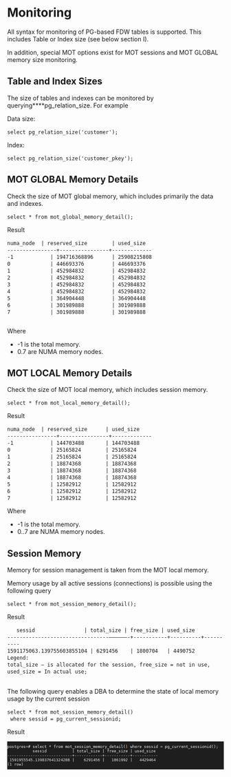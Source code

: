 # Monitoring<a name="EN-US_TOPIC_0257867408"></a>

All syntax for monitoring of PG-based FDW tables is supported. This includes Table or Index size \(see below section I\).

In addition, special MOT options exist for MOT sessions and MOT GLOBAL memory size monitoring.

## Table and Index Sizes<a name="en-us_topic_0257713258_section18217718250"></a>

The size of tables and indexes can be monitored by querying****pg\_relation\_size. For example

Data size:

```
select pg_relation_size('customer');
```

Index:

```
select pg_relation_size('customer_pkey');
```

## MOT GLOBAL Memory Details<a name="en-us_topic_0257713258_section358441310266"></a>

Check the size of MOT global memory, which includes primarily the data and indexes.

```
select * from mot_global_memory_detail();
```

Result

```
numa_node  | reserved_size        | used_size
----------------+----------------+-------------
-1            | 194716368896      | 25908215808
0             | 446693376         | 446693376
1             | 452984832         | 452984832
2             | 452984832         | 452984832
3             | 452984832         | 452984832
4             | 452984832         | 452984832
5             | 364904448         | 364904448
6             | 301989888         | 301989888
7             | 301989888         | 301989888    
```

```

```

Where

-   -1 is the total memory.
-   0.7 are NUMA memory nodes.

## MOT LOCAL Memory Details<a name="en-us_topic_0257713258_section10167145442713"></a>

Check the size of MOT local memory, which includes session memory.

```
select * from mot_local_memory_detail();
```

Result

```
numa_node  | reserved_size      | used_size 
----------------+----------------+-------------
-1            | 144703488       | 144703488
0             | 25165824        | 25165824
1             | 25165824        | 25165824
2             | 18874368        | 18874368
3             | 18874368        | 18874368
4             | 18874368        | 18874368
5             | 12582912        | 12582912
6             | 12582912        | 12582912
7             | 12582912        | 12582912    
```

Where

-   -1 is the total memory.
-   0..7 are NUMA memory nodes.

## Session Memory<a name="en-us_topic_0257713258_section2016112502284"></a>

Memory for session management is taken from the MOT local memory.

Memory usage by all active sessions \(connections\) is possible using the following query

```
select * from mot_session_memory_detail();
```

Result

```
   sessid                | total_size | free_size | used_size
---------------------------------––––––-+-----------+----------+----------
1591175063.139755603855104 | 6291456    | 1800704   | 4490752
Legend:
total_size – is allocated for the session, free_size = not in use, used_size = In actual use;
 
```

The following query enables a DBA to determine the state of local memory usage by the current session

```
select * from mot_session_memory_detail() 
 where sessid = pg_current_sessionid;
```

Result

![](figures/en-us_image_0257839664.png)

